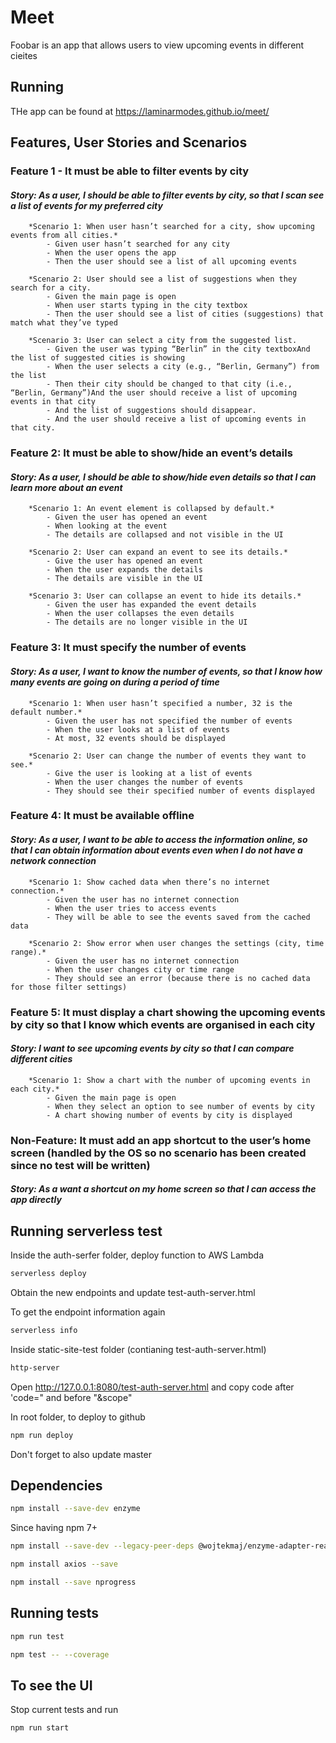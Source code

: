 # Meet

Foobar is an app that allows users to view upcoming events in different cieites

## Running

THe app can be found at https://laminarmodes.github.io/meet/

## Features, User Stories and Scenarios

### Feature 1 - It must be able to filter events by city
#### ***Story: As a user, I should be able to filter events by city, so that I scan see a list of events for my preferred city***

        *Scenario 1: When user hasn’t searched for a city, show upcoming events from all cities.*
            - Given user hasn’t searched for any city
            - When the user opens the app
            - Then the user should see a list of all upcoming events

        *Scenario 2: User should see a list of suggestions when they search for a city.
            - Given the main page is open
            - When user starts typing in the city textbox
            - Then the user should see a list of cities (suggestions) that match what they’ve typed

        *Scenario 3: User can select a city from the suggested list.
            - Given the user was typing “Berlin” in the city textboxAnd the list of suggested cities is showing
            - When the user selects a city (e.g., “Berlin, Germany”) from the list
            - Then their city should be changed to that city (i.e., “Berlin, Germany”)And the user should receive a list of upcoming events in that city
            - And the list of suggestions should disappear.
            - And the user should receive a list of upcoming events in that city.

### Feature 2: It must be able to show/hide an event’s details
 #### ***Story: As a user, I should be able to show/hide even details so that I can learn more about an event***

        *Scenario 1: An event element is collapsed by default.*
            - Given the user has opened an event
            - When looking at the event
            - The details are collapsed and not visible in the UI

        *Scenario 2: User can expand an event to see its details.*
            - Give the user has opened an event
            - When the user expands the details
            - The details are visible in the UI

        *Scenario 3: User can collapse an event to hide its details.*
            - Given the user has expanded the event details
            - When the user collapses the even details
            - The details are no longer visible in the UI

### Feature 3: It must specify the number of events
#### ***Story: As a user, I want to know the number of events, so that I know how many events are going on during a period of time***

        *Scenario 1: When user hasn’t specified a number, 32 is the default number.*
            - Given the user has not specified the number of events
            - When the user looks at a list of events
            - At most, 32 events should be displayed

        *Scenario 2: User can change the number of events they want to see.*
            - Give the user is looking at a list of events
            - When the user changes the number of events
            - They should see their specified number of events displayed

### Feature 4: It must be available offline
#### ***Story: As a user, I want to be able to access the information online, so that I can obtain information about events even when I do not have a network connection***

        *Scenario 1: Show cached data when there’s no internet connection.*
            - Given the user has no internet connection
            - When the user tries to access events
            - They will be able to see the events saved from the cached data

        *Scenario 2: Show error when user changes the settings (city, time range).*
            - Given the user has no internet connection
            - When the user changes city or time range
            - They should see an error (because there is no cached data for those filter settings)


### Feature 5: It must display a chart showing the upcoming events by city so that I know which events are organised in each city
#### ***Story: I want to see upcoming events by city so that I can compare different cities***

        *Scenario 1: Show a chart with the number of upcoming events in each city.*
            - Given the main page is open 
            - When they select an option to see number of events by city 
            - A chart showing number of events by city is displayed

### Non-Feature: It must add an app shortcut to the user’s home screen (handled by the OS so no scenario has been created since no test will be written)
#### ***Story: As a want a shortcut on my home screen so that I can access the app directly***

## Running serverless test

Inside the auth-serfer folder, deploy function to AWS Lambda

```bash
serverless deploy
```

Obtain the new endpoints and update test-auth-server.html

To get the endpoint information again 

```bash
serverless info
```

Inside static-site-test folder (contianing test-auth-server.html)

```bash
http-server
```

Open http://127.0.0.1:8080/test-auth-server.html and copy code after 'code=" and before "&scope"

In root folder, to deploy to github

```bash
npm run deploy
```

Don't forget to also update master

## Dependencies

```bash
npm install --save-dev enzyme
```

Since having npm 7+

```bash
npm install --save-dev --legacy-peer-deps @wojtekmaj/enzyme-adapter-react-17
```

```bash
npm install axios --save
```

```bash
npm install --save nprogress
```

## Running tests

```bash
npm run test
```

```bash
npm test -- --coverage
```

## To see the UI

Stop current tests and run 

```bash
npm run start
```


